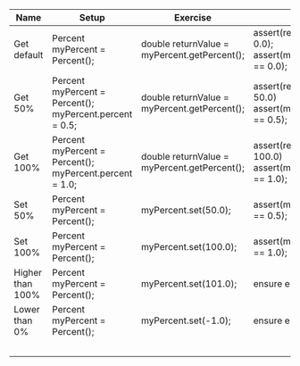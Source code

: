 | Name | Setup | Exercise | Verify | 
| ---- | ----- | -------- | ------ |
| Get default     | Percent myPercent = Percent(); |  double returnValue = myPercent.getPercent(); |  assert(returnValue == 0.0); <br> assert(myPercent.percent == 0.0); |
| Get 50% | Percent myPercent = Percent(); <br> myPercent.percent = 0.5; | double returnValue = myPercent.getPercent(); | assert(returnValue == 50.0) <br> assert(myPercent.percent == 0.5); |
| Get 100% | Percent myPercent = Percent(); <br> myPercent.percent = 1.0; | double returnValue = myPercent.getPercent(); | assert(returnValue == 100.0) <br> assert(myPercent.percent == 1.0); |
| Set 50%  | Percent myPercent = Percent(); | myPercent.set(50.0); | assert(myPercent.percent == 0.5); |
| Set 100%  | Percent myPercent = Percent(); | myPercent.set(100.0); | assert(myPercent.percent == 1.0); |
| Higher than 100%  | Percent myPercent = Percent(); | myPercent.set(101.0); | ensure error is thrown |
| Lower than 0%  | Percent myPercent = Percent(); | myPercent.set(-1.0); | ensure error is thrown |
|      |       |          |        |
|      |       |          |        |
|      |       |          |        |
|      |       |          |        |
|      |       |          |        |

